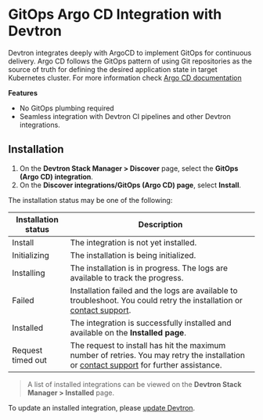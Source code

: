 # GitOps Argo CD Integration with Devtron
 
Devtron integrates deeply with ArgoCD to implement GitOps for continuous delivery. Argo CD follows the GitOps pattern of using Git repositories as the source of truth for defining the desired application state in target Kubernetes cluster. For more information check [Argo CD documentation](https://argo-cd.readthedocs.io/en/stable/)
 
**Features**

* No GitOps plumbing required
* Seamless integration with Devtron CI pipelines and other Devtron integrations.

## Installation

1. On the **Devtron Stack Manager > Discover** page, select the **GitOps (Argo CD) integration**.
2. On the **Discover integrations/GitOps (Argo CD) page**, select **Install**.
 
The installation status may be one of the following:
 
| Installation status | Description |
| --- | --- |
| Install | The integration is not yet installed. |
| Initializing | The installation is being initialized. |
| Installing | The installation is in progress. The logs are available to track the progress. |
| Failed | Installation failed and the logs are available to troubleshoot. You could retry the installation or [contact support](https://discord.devtron.ai/). |
| Installed | The integration is successfully installed and available on the **Installed page**. |
| Request timed out | The request to install has hit the maximum number of retries. You may retry the installation or [contact support](https://discord.devtron.ai/) for further assistance. |
 
> A list of installed integrations can be viewed on the **Devtron Stack Manager > Installed** page.
 
To update an installed integration, please [update Devtron](../setup/upgrade/upgrade-devtron-ui.md).
